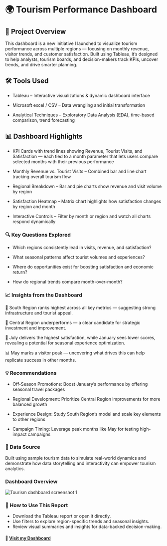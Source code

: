 # 🌍 Tourism Performance Dashboard


## 📖 Project Overview
This dashboard is a new initiative I launched to visualize tourism performance across multiple regions — focusing on monthly revenue, visitor trends, and customer satisfaction. Built using Tableau, it’s designed to help analysts, tourism boards, and decision-makers track KPIs, uncover trends, and drive smarter planning.

## 🛠 Tools Used
- Tableau – Interactive visualizations & dynamic dashboard interface

- Microsoft excel / CSV – Data wrangling and initial transformation

- Analytical Techniques – Exploratory Data Analysis (EDA), time-based comparison, trend forecasting

## 📊 Dashboard Highlights

- KPI Cards with trend lines showing Revenue, Tourist Visits, and Satisfaction — each tied to a month parameter that lets users compare selected months with their previous performance

- Monthly Revenue vs. Tourist Visits – Combined bar and line chart tracking overall tourism flow

- Regional Breakdown – Bar and pie charts show revenue and visit volume by region

- Satisfaction Heatmap – Matrix chart highlights how satisfaction changes by region and month

- Interactive Controls – Filter by month or region and watch all charts respond dynamically

### 🔍 Key Questions Explored
- Which regions consistently lead in visits, revenue, and satisfaction?

- What seasonal patterns affect tourist volumes and experiences?

- Where do opportunities exist for boosting satisfaction and economic return?

- How do regional trends compare month-over-month?

### 📈 Insights from the Dashboard
🌟 South Region ranks highest across all key metrics — suggesting strong infrastructure and tourist appeal.

🚧 Central Region underperforms — a clear candidate for strategic investment and improvement.

📅 July delivers the highest satisfaction, while January sees lower scores, revealing a potential for seasonal experience optimization.

📊 May marks a visitor peak — uncovering what drives this can help replicate success in other months.

### 💡 Recommendations
- Off-Season Promotions: Boost January’s performance by offering seasonal travel packages

- Regional Development: Prioritize Central Region improvements for more balanced growth

- Experience Design: Study South Region’s model and scale key elements to other regions

- Campaign Timing: Leverage peak months like May for testing high-impact campaigns

### 📂 Data Source
Built using sample tourism data to simulate real-world dynamics and demonstrate how data storytelling and interactivity can empower tourism analytics.

### Dashboard Overview

![Tourism dashboard screenshot 1](https://github.com/user-attachments/assets/98ef4619-ba72-4432-bc0a-8070b6035b6b)



### 📎 How to Use This Report
- Download the Tableau report or open it directly.
- Use filters to explore region-specific trends and seasonal insights.
- Review visual summaries and insights for data-backed decision-making.

#### 🔗 [Visit my Dashboard](https://public.tableau.com/app/profile/aminu.oluwarotimi/viz/Tourismanalytics/Dashboard1)
